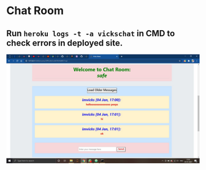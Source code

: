 # Chat Room

## Run `heroku logs -t -a vickschat` in CMD to check errors in deployed site.

![image](ss.png)
